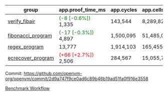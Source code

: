 | group | app.proof_time_ms | app.cycles | app.cells_used | leaf.proof_time_ms | leaf.cycles | leaf.cells_used |
| -- | -- | -- | -- | -- | -- | -- |
| [verify_fibair](https://github.com/openvm-org/openvm/blob/benchmark-results/benchmarks-pr/1376/verify_fibair-2d9a747f9ce0ad6c89b46b19ad51fa0f916e3558.md) |<span style='color: green'>(-8 [-0.6%])</span> 1,335 |  143,544 |  8,289,823 |- | - | - |
| [fibonacci_program](https://github.com/openvm-org/openvm/blob/benchmark-results/benchmarks-pr/1376/fibonacci-2d9a747f9ce0ad6c89b46b19ad51fa0f916e3558.md) |<span style='color: green'>(-17 [-0.3%])</span> 4,897 |  1,500,095 |  51,485,080 |- | - | - |
| [regex_program](https://github.com/openvm-org/openvm/blob/benchmark-results/benchmarks-pr/1376/regex-2d9a747f9ce0ad6c89b46b19ad51fa0f916e3558.md) | 13,777 |  1,914,103 |  165,455,373 |- | - | - |
| [ecrecover_program](https://github.com/openvm-org/openvm/blob/benchmark-results/benchmarks-pr/1376/ecrecover-2d9a747f9ce0ad6c89b46b19ad51fa0f916e3558.md) |<span style='color: red'>(+66 [+2.7%])</span> 2,506 |  284,567 |  15,055,723 |- | - | - |


Commit: https://github.com/openvm-org/openvm/commit/2d9a747f9ce0ad6c89b46b19ad51fa0f916e3558

[Benchmark Workflow](https://github.com/openvm-org/openvm/actions/runs/13417585380)
